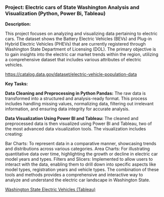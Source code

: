 ### Project: Electric cars of State Washington Analysis and Visualization (Python, Power Bi, Tableau)

**Description:**


This project focuses on analyzing and visualizing data pertaining to electric cars. The dataset shows the Battery Electric Vehicles (BEVs) and Plug-in Hybrid Electric Vehicles (PHEVs) that are currently registered through Washington State Department of Licensing (DOL). The primary objective is to gain insights into the electric car market trends within the region, utilizing a comprehensive dataset that includes various attributes of electric vehicles.

https://catalog.data.gov/dataset/electric-vehicle-population-data

**Key Tasks:**

**Data Cleaning and Preprocessing in Python Pandas:**
The raw data is transformed into a structured and analysis-ready format. This process includes handling missing values, normalizing data, filtering out irrelevant information, and ensuring data integrity for accurate analysis.

**Data Visualization Using Power BI and Tableau:**
The cleaned and preprocessed data is then visualized using Power BI and Tableau, two of the most advanced data visualization tools. The visualization includes creating:

Bar Charts: To represent data in a comparative manner, showcasing trends and distributions across various categories.
Area Charts: For illustrating quantitative data over time, highlighting the growth or decline in electric car model years and types.
Filters and Slicers: Implemented to allow users to interact with the data, enabling them to drill down into specific aspects like model types, registration years and vehicle types.
The combination of these tools and methods provides a comprehensive and interactive way to analyze and understand the electric car landscape in Washington State.

[Washington State Electric Vehicles (Tableau)](https://public.tableau.com/views/WashingtonStateElectricCars/WAElectricCars?:language=en-US&publish=yes&:display_count=n&:origin=viz_share_link)